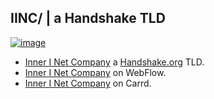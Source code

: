 ## IINC/ | a Handshake TLD

[![image](https://user-images.githubusercontent.com/37987346/101912317-96206680-3b8f-11eb-910e-d9d7e5015035.png)](https://shapereality.innerinetcompany.hns.to/)

- [Inner I Net Company](https://shapereality.innerinetcompany.hns.to/) a [Handshake.org](https://handshake.org/) TLD.
- [Inner I Net Company](https://innerinetcompany.webflow.io/) on WebFlow.
- [Inner I Net Company](https://innerinetcompany.carrd.co/) on Carrd.
